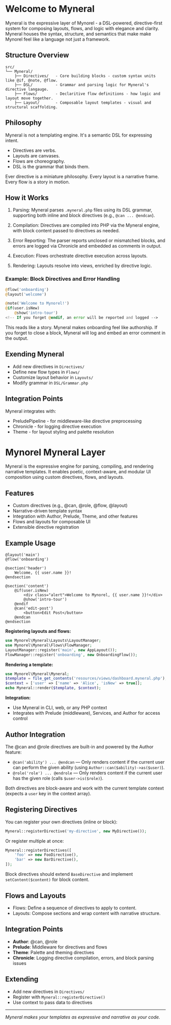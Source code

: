 # Welcome to Myneral

Myneral is the expressive layer of Mynorel - a DSL-powered, directive-first system for composing layouts,
flows, and logic with elegance and clarity. Myneral houses the syntax, structure, and semantics that make make Mynorel feel like a language
not just a framework.

## Structure Overview

```
src/
└── Myneral/
    ├── Directives/   - Core building blocks - custom syntax units like @if, @note, @flow.
    ├── DSL/          - Grammar and parsing logic for Myneral's directive langauge.
    ├── Flows/        - Declaritive flow definitions - how logic and layout move together.
    ├── Layout/       - Composable layout templates - visual and structural scaffolding.
```

## Philosophy

Myneral is not a templating engine. It's a semantic DSL for expressing intent.

- Directives are verbs.
- Layouts are canvases.
- Flows are choreography.
- DSL is the grammar that binds them.

Ever directive is a miniature philosophy. Every layout
is a narrative frame. Every flow is a story in motion.


## How it Works


1. Parsing: Myneral parses `.myneral.php` files using its DSL grammar, supporting both inline and block directives (e.g., `@can ... @endcan`).

2. Compilation: Directives are compiled into PHP via the Myneral engine, with block content passed to directives as needed.

3. Error Reporting: The parser reports unclosed or mismatched blocks, and errors are logged via Chronicle and embedded as comments in output.

4. Execution: Flows orchestrate directive execution across layouts.

5. Rendering: Layouts resolve into views, enriched by directive logic.


### Example: Block Directives and Error Handling

```php
@flow('onboarding')
@layout('welcome')

@note('Welcome to Mynorel!')
@if(user.isNew)
    @show('intro-tour')
<!-- If you forget @endif, an error will be reported and logged -->
```
This reads like a story. Myneral makes onboarding feel like authorship. If you forget to close a block, Myneral will log and embed an error comment in the output.

## Exending Myneral

- Add new directives in `Directives/`
- Define new flow types in `Flows/`
- Customize layout behavior in `Layouts/`
- Modify grammar in `DSL/Grammar.php`

## Integration Points

Myneral integrates with:

- PreludePipeline - for middleware-like directive preprocessing
- Chronicle - for logging directive execution
- Theme - for layout styling and palette resolution

# Mynorel Myneral Layer

Myneral is the expressive engine for parsing, compiling, and rendering narrative templates. It enables poetic, context-aware, and modular UI composition using custom directives, flows, and layouts.

## Features

- Custom directives (e.g., @can, @role, @flow, @layout)
- Narrative-driven template syntax
- Integration with Author, Prelude, Theme, and other features
- Flows and layouts for composable UI
- Extensible directive registration


## Example Usage

```blade
@layout('main')
@flow('onboarding')

@section('header')
    Welcome, {{ user.name }}!
@endsection

@section('content')
    @if(user.isNew)
        <div class="alert">Welcome to Mynorel, {{ user.name }}!</div>
        @show('intro-tour')
    @endif
    @can('edit-post')
        <button>Edit Post</button>
    @endcan
@endsection
```

**Registering layouts and flows:**
```php
use Mynorel\Myneral\Layouts\LayoutManager;
use Mynorel\Myneral\Flows\FlowManager;
LayoutManager::register('main', new AppLayout());
FlowManager::register('onboarding', new OnboardingFlow());
```

**Rendering a template:**
```php
use Mynorel\Myneral\Myneral;
$template = file_get_contents('resources/views/dashboard.myneral.php');
$context = ['user' => ['name' => 'Alice', 'isNew' => true]];
echo Myneral::render($template, $context);
```

**Integration:**
- Use Myneral in CLI, web, or any PHP context
- Integrates with Prelude (middleware), Services, and Author for access control

## Author Integration

The @can and @role directives are built-in and powered by the Author feature:

- `@can('ability') ... @endcan` — Only renders content if the current user can perform the given ability (using `Author::can($ability)->as($user)`).
- `@role('role') ... @endrole` — Only renders content if the current user has the given role (calls `$user->is($role)`).

Both directives are block-aware and work with the current template context (expects a `user` key in the context array).


## Registering Directives

You can register your own directives (inline or block):

```php
Myneral::registerDirective('my-directive', new MyDirective());
```

Or register multiple at once:

```php
Myneral::registerDirectives([
    'foo' => new FooDirective(),
    'bar' => new BarDirective(),
]);
```

Block directives should extend `BaseDirective` and implement `setContent($content)` for block content.

## Flows and Layouts

- Flows: Define a sequence of directives to apply to content.
- Layouts: Compose sections and wrap content with narrative structure.


## Integration Points

- **Author**: @can, @role
- **Prelude**: Middleware for directives and flows
- **Theme**: Palette and theming directives
- **Chronicle**: Logging directive compilation, errors, and block parsing issues

## Extending

- Add new directives in `Directives/`
- Register with `Myneral::registerDirective()`
- Use context to pass data to directives

---

*Myneral makes your templates as expressive and narrative as your code.*
